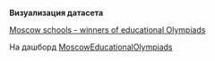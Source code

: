 **Визуализация датасета**

[Moscow schools - winners of educational Olympiads](https://www.kaggle.com/datasets/romazepa/moscow-schools-winners-of-educational-olympiads)

На дашборд [MoscowEducationalOlympiads](https://datalens.yandex.ru/sx7hd9cri3taj-moscoweducationalolympiads?state=31153caa170)
